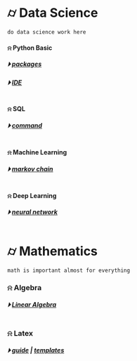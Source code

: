 
# &#x232d; Data Science 
```
do data science work here
```

#### &#x237e; Python Basic
##### &#x23f5; [packages](./basic/python_package.md)
##### &#x23f5; [IDE](./basic/ide.md)
```
```

#### &#x237e; SQL 
##### &#x23f5; [command](./sql)
```
```

#### &#x237e; Machine Learning
##### &#x23f5; [markov chain](./ML/markov_chain)
```
```

#### &#x237e; Deep Learning
##### &#x23f5; [neural network](./DL/neural_network)
```
```

# &#x232d; Mathematics
```
math is important almost for everything
```

### &#x237e; Algebra
##### &#x23f5; [Linear Algebra](./math/Linear_Algebra)
```
```

### &#x237e; Latex
##### &#x23f5; [guide](./math/LaTex/LatexGuide.md) | [templates](./math/LaTex/templates/)
```
```

